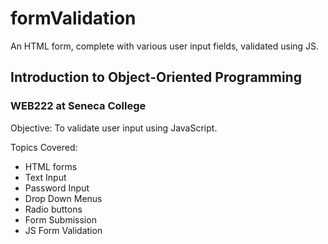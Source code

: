# formValidation
An HTML form, complete with various user input fields, validated using JS.

## Introduction to Object-Oriented Programming
### WEB222 at Seneca College

Objective:
To validate user input using JavaScript.

Topics Covered:
  -  HTML forms
  -  Text Input
  -  Password Input
  -  Drop Down Menus
  -  Radio buttons
  -  Form Submission
  -  JS Form Validation
